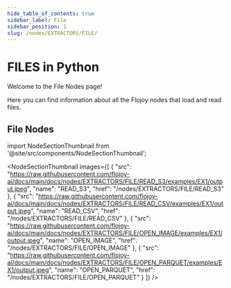 ```yaml
---
hide_table_of_contents: true
sidebar_label: File
sidebar_position: 1
slug: /nodes/EXTRACTORS/FILE/
---
```


# FILES in Python

Welcome to the File Nodes page!

Here you can find information about all the Flojoy nodes that load and read files.

## File Nodes


<!-- Custom component -->

import NodeSectionThumbnail from '@site/src/components/NodeSectionThumbnail';

<NodeSectionThumbnail images={[
   {
      "src": "https://raw.githubusercontent.com/flojoy-ai/docs/main/docs/nodes/EXTRACTORS/FILE/READ_S3/examples/EX1/output.jpeg",
      "name": "READ_S3",
      "href": "/nodes/EXTRACTORS/FILE/READ_S3"
   },
   {
      "src": "https://raw.githubusercontent.com/flojoy-ai/docs/main/docs/nodes/EXTRACTORS/FILE/READ_CSV/examples/EX1/output.jpeg",
      "name": "READ_CSV",
      "href": "/nodes/EXTRACTORS/FILE/READ_CSV"
   },
   {
      "src": "https://raw.githubusercontent.com/flojoy-ai/docs/main/docs/nodes/EXTRACTORS/FILE/OPEN_IMAGE/examples/EX1/output.jpeg",
      "name": "OPEN_IMAGE",
      "href": "/nodes/EXTRACTORS/FILE/OPEN_IMAGE"
   },
   {
      "src": "https://raw.githubusercontent.com/flojoy-ai/docs/main/docs/nodes/EXTRACTORS/FILE/OPEN_PARQUET/examples/EX1/output.jpeg",
      "name": "OPEN_PARQUET",
      "href": "/nodes/EXTRACTORS/FILE/OPEN_PARQUET"
   }
]} />
